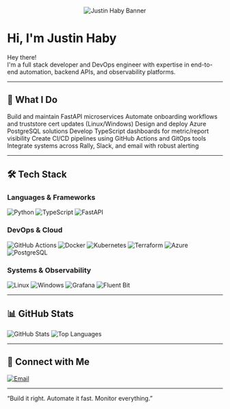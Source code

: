 
<p align="center">
  <img src="https://your-banner-url.com/banner.png" alt="Justin Haby Banner" />
</p>

# Hi, I'm Justin Haby

Hey there!  
I'm a full stack developer and DevOps engineer with expertise in end-to-end automation, backend APIs, and observability platforms.

---

## :rocket: What I Do

Build and maintain FastAPI microservices
Automate onboarding workflows and truststore cert updates (Linux/Windows)
Design and deploy Azure PostgreSQL solutions
Develop TypeScript dashboards for metric/report visibility
Create CI/CD pipelines using GitHub Actions and GitOps tools
Integrate systems across Rally, Slack, and email with robust alerting

---

## :hammer_and_wrench: Tech Stack

### Languages & Frameworks
![Python](https://img.shields.io/badge/Python-3670A0?style=for-the-badge&logo=python&logoColor=white)
![TypeScript](https://img.shields.io/badge/TypeScript-3178C6?style=for-the-badge&logo=typescript&logoColor=white)
![FastAPI](https://img.shields.io/badge/FastAPI-005571?style=for-the-badge&logo=fastapi)

### DevOps & Cloud
![GitHub Actions](https://img.shields.io/badge/GitHub_Actions-2088FF?style=for-the-badge&logo=github-actions)
![Docker](https://img.shields.io/badge/Docker-2496ED?style=for-the-badge&logo=docker&logoColor=white)
![Kubernetes](https://img.shields.io/badge/Kubernetes-326CE5?style=for-the-badge&logo=kubernetes&logoColor=white)
![Terraform](https://img.shields.io/badge/Terraform-844FBA?style=for-the-badge&logo=terraform)
![Azure](https://img.shields.io/badge/Azure-0078D4?style=for-the-badge&logo=microsoft-azure)
![PostgreSQL](https://img.shields.io/badge/PostgreSQL-4169E1?style=for-the-badge&logo=postgresql&logoColor=white)

### Systems & Observability
![Linux](https://img.shields.io/badge/Linux-FCC624?style=for-the-badge&logo=linux&logoColor=black)
![Windows](https://img.shields.io/badge/Windows-0078D6?style=for-the-badge&logo=windows&logoColor=white)
![Grafana](https://img.shields.io/badge/Grafana-F46800?style=for-the-badge&logo=grafana)
![Fluent Bit](https://img.shields.io/badge/Fluent--Bit-FF6D00?style=for-the-badge)

---

## :bar_chart: GitHub Stats

![GitHub Stats](https://github-readme-stats.vercel.app/api?username=Jhabyy&show_icons=true&theme=radical)
![Top Languages](https://github-readme-stats.vercel.app/api/top-langs/?username=Jhabyy&layout=compact&theme=radical)

---

## :link: Connect with Me

[![Email](https://img.shields.io/badge/Email-D14836?style=for-the-badge&logo=gmail&logoColor=white)](mailto:justin.haby@aa.com)

---

“Build it right. Automate it fast. Monitor everything.”
